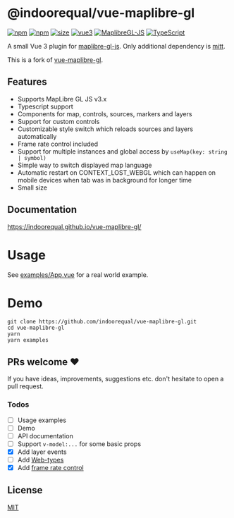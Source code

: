 # @indoorequal/vue-maplibre-gl

[![npm](https://img.shields.io/npm/v/@indoorequal/vue-maplibre-gl.svg?style=flat-square)](https://www.npmjs.com/package/@indoorequal/vue-maplibre-gl)
[![npm](https://img.shields.io/npm/dm/@indoorequal/vue-maplibre-gl?style=flat-square)](https://www.npmjs.com/package/@indoorequal/vue-maplibre-gl)
[![size](https://img.shields.io/bundlephobia/minzip/@indoorequal/vue-maplibre-gl?label=size&style=flat-square)](https://bundlephobia.com/package/@indoorequal/vue-maplibre-gl)
[![vue3](https://img.shields.io/badge/vue-3.x-brightgreen.svg?style=flat-square)](https://vuejs.org/)
[![MaplibreGL-JS](https://img.shields.io/badge/Maplibre%20GL%20JS-3.x-brightgreen?style=flat-square)](https://maplibre.org/projects/maplibre-gl-js/)
[![TypeScript](https://img.shields.io/badge/-TypeScript-informational?style=flat-square)](https://www.typescriptlang.org/)

A small Vue 3 plugin for [maplibre-gl-js](https://github.com/maplibre/maplibre-gl-js). Only additional dependency is [mitt](https://github.com/developit/mitt).

This is a fork of [vue-maplibre-gl](https://github.com/razorness/vue-maplibre-gl).

## Features

- Supports MapLibre GL JS v3.x
- Typescript support
- Components for map, controls, sources, markers and layers
- Support for custom controls
- Customizable style switch which reloads sources and layers automatically
- Frame rate control included
- Support for multiple instances and global access by `useMap(key: string | symbol)`
- Simple way to switch displayed map language
- Automatic restart on CONTEXT_LOST_WEBGL which can happen on mobile devices when tab was in background for longer time
- Small size


## Documentation

https://indoorequal.github.io/vue-maplibre-gl/

# Usage

See [examples/App.vue](src/App.vue) for a real world example.

# Demo

```shell
git clone https://github.com/indoorequal/vue-maplibre-gl.git
cd vue-maplibre-gl
yarn
yarn examples
```

## PRs welcome ♥

If you have ideas, improvements, suggestions etc. don't hesitate to open a pull request.

### Todos

- [ ] Usage examples
- [ ] Demo
- [ ] API documentation
- [ ] Support `v-model:...` for some basic props
- [x] Add layer events
- [ ] Add [Web-types](https://github.com/JetBrains/web-types)
- [x] Add [frame rate control](https://github.com/mapbox/mapbox-gl-framerate)

## License

[MIT](http://opensource.org/licenses/MIT)
